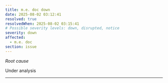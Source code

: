 ```yaml
---
title: m.e. doc down
date: 2025-08-02 03:12:41
resolved: true
resolvedWhen: 2025-08-02 03:15:41
# Possible severity levels: down, disrupted, notice
severity: down
affected:
  - m.e. doc
section: issue
---
```


*Root cause*

Under analysis

---



